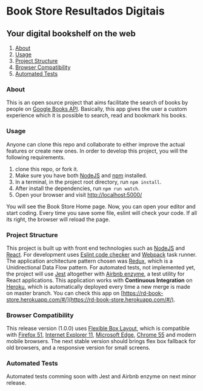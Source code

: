 # Book Store Resultados Digitais

## Your digital bookshelf on the web

1. [About](#about)
2. [Usage](#usage)
3. [Project Structure](#project-structure)
4. [Browser Compatibility](#browser-compatibility)
5. [Automated Tests](#automated-tests)

### About
This is an open source project that aims facilitate the search of books by people on [Google Books API][GoogleBooks]. Basically, this app gives the user a custom experience which it is possible to search, read and bookmark his books.

### Usage
Anyone can clone this repo and collaborate to either improve the actual features or create new ones. In order to develop this project, you will the following requirements.

1. clone this repo, or fork it.
2. Make sure you have both [NodeJS][node] and [npm][npm] installed.
3. In a terminal, in the project root directory, run `npm install`.
4. After install the dependencies, run `npm run watch`.
5. Open your browser and visit [http://localhost:5000/](http://localhost:5000/)

You will see the Book Store Home page. Now, you can open your editor and start coding. Every time you save some file, eslint will check your code. If all its right, the browser will reload the page.

### Project Structure
This project is built up with front end technologies such as [NodeJS][node] and [React][react]. For development uses [Eslint code checker][eslint] and [Webpack][webpack] task runner. The application architecture pattern chosen was [Redux][redux], which is a Unidirectional Data Flow pattern. For automated tests, not implemented yet, the project will use [Jest][jest] altogether with [Airbnb enzyme][enzyme], a test utility for React applications. This application works with **Continuous Integration** on [Heroku][heroku], which is automatically deployed every time a new merge is made on master branch. You can check this app on [https://rd-book-store.herokuapp.com/#/](https://rd-book-store.herokuapp.com/#/).

### Browser Compatibility
This release version (1.0.0) uses [Flexible Box Layout](http://caniuse.com/#feat=flexbox), which is compatible with [Firefox 51](https://www.mozilla.org/en-US/firefox/51.0/releasenotes/), [Internet Explorer 11](https://www.microsoft.com/pt-br/download/Internet-Explorer-11-for-Windows-7-details.aspx), [Microsoft Edge](https://www.microsoft.com/pt-br/windows/microsoft-edge), [Chrome 55](https://www.google.com/chrome/browser/desktop/index.html) and modern mobile browsers. The next stable version should brings flex box fallback for old browsers, and a responsive version for small screens.

### Automated Tests
Automated tests comming soon with Jest and Airbnb enzyme on next minor release.

[GoogleBooks]: https://books.google.com/
[node]: https://nodejs.org/en/
[npm]: https://www.npmjs.com/
[react]: https://facebook.github.io/react/
[enzyme]: https://github.com/airbnb/enzyme
[jest]: https://facebook.github.io/jest/
[redux]: http://redux.js.org/
[webpack]: https://webpack.github.io/
[eslint]: http://eslint.org/
[heroku]: https://www.heroku.com/
